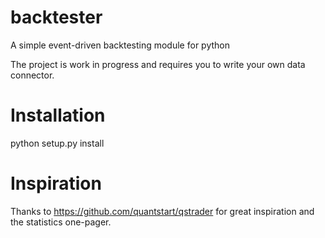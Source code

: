 # backtester
A simple event-driven backtesting module for python

The project is work in progress and requires you to write your own data connector.

# Installation
python setup.py install

# Inspiration
Thanks to https://github.com/quantstart/qstrader for great inspiration and the statistics one-pager.
